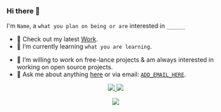 ### Hi there 👋

I'm `Name`, a `what you plan on being or are` interested in `______`
- 🔭 Check out my latest [Work](add_link_here).
- 🌱 I’m currently learning `what you are learning`.
<!--- can put more such as - 💻 I'm also working on a website-->
- 👯 I’m willing to work on free-lance projects & am always interested in working on open source projects.
- 💬 Ask me about anything [here](https://github.com/UsernameHere/UsernameHere/issues) or via email: [`ADD_EMAIL_HERE`](mailto:******add_email_here******).

<p align="center">
  <a href="https://www.linkedin.com/in/******LINKEDIN_USERNAME******/">
    <img src="https://img.shields.io/badge/-LinkedIn-blue?style=flat-square&logo=Linkedin&logoColor=white&link=https://www.linkedin.com/in/******LINKEDIN_USERNAME******/"/>
  </a>
  <a href="https://www.linkedin.com/in/*******LINKEDIN_USERNAME******/">
    <img src="https://hits.seeyoufarm.com/api/count/incr/badge.svg?url=https://github.com/UsernameHere&count_bg=%236BE3D4&title_bg=%23555555&icon=&icon_color=%23E7E7E7&title=Profile-Visits&edge_flat=false"/>
  </a>
</p>

<div align="center">
  <a href="https://github.com/UsernameHere/github-readme-stats">
    <img align="center" src="https://github-readme-stats.vercel.app/api/top-langs/?username=UsernameHere&layout=compact&langs_count=8&exclude_repo=refactored-telegram&theme=radical"/>
  </a>
